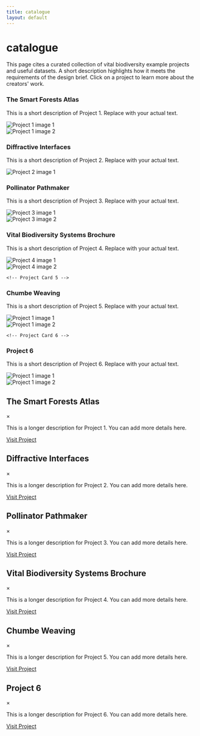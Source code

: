 ```yaml
---
title: catalogue
layout: default
---
```


# catalogue

<p>This page cites a curated collection of vital biodiversity example projects and useful datasets. A short description highlights how it meets the requirements of the design brief. Click on a project to learn more about the creators' work.</p>

<!-- GRID ONLY CONTAINS CARDS -->
<div class="catalogue-grid">

  <!-- Project Card 1 -->
  <div class="catalogue-card" onclick="openModal(1)">
    <div class="catalogue-content">
      <h3>The Smart Forests Atlas</h3>
      <p>This is a short description of Project 1. Replace with your actual text.</p>
    </div>
    <div class="catalogue-images">
      <div class="catalogue-image-wrapper">
        <img src="/assets/catalogue/project1-1.jpg" alt="Project 1 image 1">
      </div>
      <div class="catalogue-image-wrapper">
        <img src="/assets/catalogue/project1-2.jpg" alt="Project 1 image 2">
      </div>
    </div>
  </div>

  <!-- Project Card 2 -->
  <div class="catalogue-card" onclick="openModal(2)">
    <div class="catalogue-content">
      <h3>Diffractive Interfaces</h3>
      <p>This is a short description of Project 2. Replace with your actual text.</p>
    </div>
    <div class="catalogue-images">
      <div class="catalogue-image-wrapper">
        <img src="/assets/catalogue/project2-1.jpg" alt="Project 2 image 1">
      </div>
    </div>
  </div>

  <!-- Project Card 3 -->
  <div class="catalogue-card" onclick="openModal(3)">
    <div class="catalogue-content">
      <h3>Pollinator Pathmaker</h3>
      <p>This is a short description of Project 3. Replace with your actual text.</p>
    </div>
    <div class="catalogue-images">
      <div class="catalogue-image-wrapper">
        <img src="/assets/catalogue/project3-1.jpg" alt="Project 3 image 1">
      </div>
      <div class="catalogue-image-wrapper">
        <img src="/assets/catalogue/project3-2.jpg" alt="Project 3 image 2">
      </div>
      </div>
    </div>
  </div>

  <!-- Project Card 4 -->
  <div class="catalogue-card" onclick="openModal(4)">
    <div class="catalogue-content">
      <h3>Vital Biodiversity Systems Brochure</h3>
      <p>This is a short description of Project 4. Replace with your actual text.</p>
    </div>
    <div class="catalogue-images">
      <div class="catalogue-image-wrapper">
        <img src="/assets/catalogue/project4-1.jpg" alt="Project 4 image 1">
      </div>
      <div class="catalogue-image-wrapper">
        <img src="/assets/catalogue/project4-2.jpg" alt="Project 4 image 2">
      </div>
    </div>
  </div>

    <!-- Project Card 5 -->
  <div class="catalogue-card" onclick="openModal(1)">
    <div class="catalogue-content">
      <h3>Chumbe Weaving</h3>
      <p>This is a short description of Project 5. Replace with your actual text.</p>
    </div>
    <div class="catalogue-images">
      <div class="catalogue-image-wrapper">
        <img src="/assets/catalogue/project1-1.jpg" alt="Project 1 image 1">
      </div>
      <div class="catalogue-image-wrapper">
        <img src="/assets/catalogue/project1-2.jpg" alt="Project 1 image 2">
      </div>
    </div>
  </div>

    <!-- Project Card 6 -->
  <div class="catalogue-card" onclick="openModal(1)">
    <div class="catalogue-content">
      <h3>Project 6</h3>
      <p>This is a short description of Project 6. Replace with your actual text.</p>
    </div>
    <div class="catalogue-images">
      <div class="catalogue-image-wrapper">
        <img src="/assets/catalogue/project1-1.jpg" alt="Project 1 image 1">
      </div>
      <div class="catalogue-image-wrapper">
        <img src="/assets/catalogue/project1-2.jpg" alt="Project 1 image 2">
      </div>
    </div>
  </div>

</div> <!-- END OF GRID -->


<!-- MODALS GO BELOW GRID (outside) -->

<div id="modal-1" class="catalogue-modal">
  <div class="catalogue-modal-content">
  <div class="catalogue-modal-header">
    <h2>The Smart Forests Atlas</h2>
    <span class="catalogue-modal-close" onclick="closeModal(1)">&times;</span>
  </div>
    <p>This is a longer description for Project 1. You can add more details here.</p>
    <a href="https://example.com" class="catalogue-link" target="_blank">Visit Project</a>
    <div class="catalogue-images">
      <div class="catalogue-image-wrapper">
        <img src="/assets/catalogue/project1-1.jpg" alt="">
      </div>
      <div class="catalogue-image-wrapper">
        <img src="/assets/catalogue/project1-2.jpg" alt="">
      </div>
    </div>
  </div>
</div>

<div id="modal-2" class="catalogue-modal">
  <div class="catalogue-modal-content">
  <div class="catalogue-modal-header">
    <h2>Diffractive Interfaces</h2>
    <span class="catalogue-modal-close" onclick="closeModal(1)">&times;</span>
  </div>
    <p>This is a longer description for Project 2. You can add more details here.</p>
    <a href="https://example.com" class="catalogue-link" target="_blank">Visit Project</a>
    <div class="catalogue-images">
      <div class="catalogue-image-wrapper">
        <img src="/assets/catalogue/project2-1.jpg" alt="">
      </div>
    </div>
  </div>
</div>

<div id="modal-3" class="catalogue-modal">
  <div class="catalogue-modal-content">
  <div class="catalogue-modal-header">
    <h2>Pollinator Pathmaker</h2>
    <span class="catalogue-modal-close" onclick="closeModal(1)">&times;</span>
  </div>
    <p>This is a longer description for Project 3. You can add more details here.</p>
    <a href="https://example.com" class="catalogue-link" target="_blank">Visit Project</a>
    <div class="catalogue-images">
      <div class="catalogue-image-wrapper">
        <img src="/assets/catalogue/project3-1.jpg" alt="">
      </div>
      <div class="catalogue-image-wrapper">
        <img src="/assets/catalogue/project3-2.jpg" alt="">
      </div>
      <div class="catalogue-image-wrapper">
        <img src="/assets/catalogue/project3-3.jpg" alt="">
      </div>
    </div>
  </div>
</div>

<div id="modal-4" class="catalogue-modal">
 <div class="catalogue-modal-content">
  <div class="catalogue-modal-header">
    <h2>Vital Biodiversity Systems Brochure</h2>
    <span class="catalogue-modal-close" onclick="closeModal(1)">&times;</span>
  </div>
    <p>This is a longer description for Project 4. You can add more details here.</p>
    <a href="https://example.com" class="catalogue-link" target="_blank">Visit Project</a>
    <div class="catalogue-images">
      <div class="catalogue-image-wrapper">
        <img src="/assets/catalogue/project4-1.jpg" alt="">
      </div>
      <div class="catalogue-image-wrapper">
        <img src="/assets/catalogue/project4-2.jpg" alt="">
      </div>
    </div>
  </div>
</div>

<div id="modal-5" class="catalogue-modal">
  <div class="catalogue-modal-content">
  <div class="catalogue-modal-header">
    <h2>Chumbe Weaving</h2>
    <span class="catalogue-modal-close" onclick="closeModal(1)">&times;</span>
  </div>
    <p>This is a longer description for Project 5. You can add more details here.</p>
    <a href="https://example.com" class="catalogue-link" target="_blank">Visit Project</a>
    <div class="catalogue-images">
      <div class="catalogue-image-wrapper">
        <img src="/assets/catalogue/project1-1.jpg" alt="">
      </div>
      <div class="catalogue-image-wrapper">
        <img src="/assets/catalogue/project1-2.jpg" alt="">
      </div>
    </div>
  </div>
</div>

<div id="modal-6" class="catalogue-modal">
  <div class="catalogue-modal-content">
  <div class="catalogue-modal-header">
    <h2>Project 6</h2>
    <span class="catalogue-modal-close" onclick="closeModal(1)">&times;</span>
  </div>
    <p>This is a longer description for Project 6. You can add more details here.</p>
    <a href="https://example.com" class="catalogue-link" target="_blank">Visit Project</a>
    <div class="catalogue-images">
      <div class="catalogue-image-wrapper">
        <img src="/assets/catalogue/project1-1.jpg" alt="">
      </div>
      <div class="catalogue-image-wrapper">
        <img src="/assets/catalogue/project1-2.jpg" alt="">
      </div>
    </div>
  </div>
</div>
